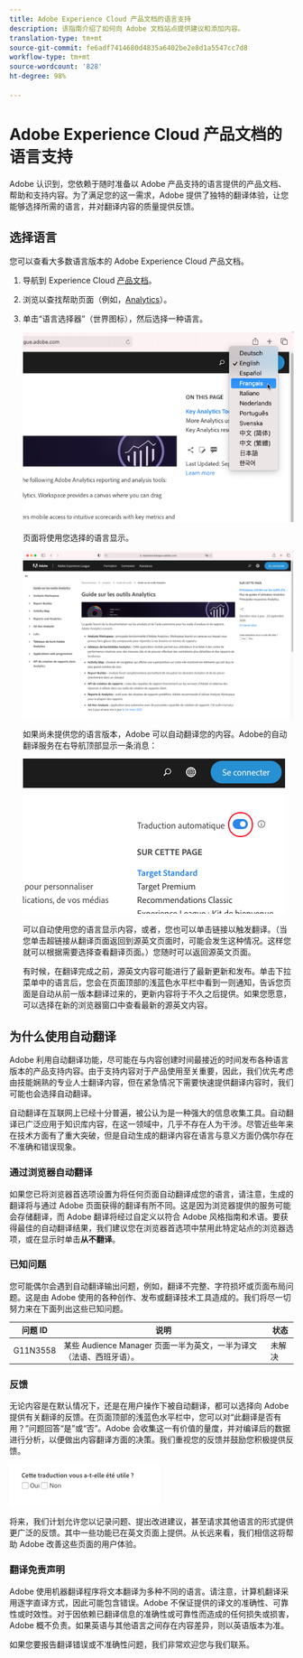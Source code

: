 ```yaml
---
title: Adobe Experience Cloud 产品文档的语言支持
description: 该指南介绍了如何向 Adobe 文档站点提供建议和添加内容。
translation-type: tm+mt
source-git-commit: fe6adf7414680d4835a6402be2e8d1a5547cc7d8
workflow-type: tm+mt
source-wordcount: '828'
ht-degree: 98%

---
```



# Adobe Experience Cloud 产品文档的语言支持

Adobe 认识到，您依赖于随时准备以 Adobe 产品支持的语言提供的产品文档、帮助和支持内容。为了满足您的这一需求，Adobe 提供了独特的翻译体验，让您能够选择所需的语言，并对翻译内容的质量提供反馈。

## 选择语言

您可以查看大多数语言版本的 Adobe Experience Cloud 产品文档。

1. 导航到 Experience Cloud [产品文档](https://helpx.adobe.com/cn/support/experience-cloud.html)。

1. 浏览以查找帮助页面（例如，[Analytics](https://docs.adobe.com/content/help/zh-Hans/analytics/landing/home.html)）。

1. 单击“语言选择器”（世界图标），然后选择一种语言。

   ![语言选择器](assets/language-dropdown.png)

   页面将使用您选择的语言显示。

   ![翻译完成的页面](assets/french.png)

   如果尚未提供您的语言版本，Adobe 可以自动翻译您的内容。Adobe的自动翻译服务在右导航顶部显示一条消息：

   ![翻译消息](assets/machine-translation-message.png)

   可以自动使用您的语言显示内容，或者，您也可以单击链接以触发翻译。（当您单击超链接从翻译页面返回到源英文页面时，可能会发生这种情况。这样您就可以根据需要选择查看翻译页面。）您随时可以返回源英文页面。

   有时候，在翻译完成之前，源英文内容可能进行了最新更新和发布。单击下拉菜单中的语言后，您会在页面顶部的浅蓝色水平栏中看到一则通知，告诉您页面是自动从前一版本翻译过来的，更新内容将于不久之后提供。如果您愿意，可以选择在新的浏览器窗口中查看最新的源英文内容。

## 为什么使用自动翻译

Adobe 利用自动翻译功能，尽可能在与内容创建时间最接近的时间发布各种语言版本的产品支持内容。由于支持内容对于产品使用至关重要，因此，我们优先考虑由技能娴熟的专业人士翻译内容，但在紧急情况下需要快速提供翻译内容时，我们可能也会选择自动翻译。

自动翻译在互联网上已经十分普遍，被公认为是一种强大的信息收集工具。自动翻译已广泛应用于知识库内容，在这一领域中，几乎不存在人为干涉。尽管近些年来在技术方面有了重大突破，但是自动生成的翻译内容在语言与意义方面仍偶尔存在不准确和错误现象。

### 通过浏览器自动翻译

如果您已将浏览器首选项设置为将任何页面自动翻译成您的语言，请注意，生成的翻译将与通过 Adobe 页面获得的翻译有所不同。这是因为浏览器提供的服务可能会存储翻译，而 Adobe 翻译将经过自定义以符合 Adobe 风格指南和术语。要获得最佳的自动翻译结果，我们建议您在浏览器首选项中禁用此特定站点的浏览器选项，或在显示时单击&#x200B;**从不翻译**。

### 已知问题

您可能偶尔会遇到自动翻译输出问题，例如，翻译不完整、字符损坏或页面布局问题。这是由 Adobe 使用的各种创作、发布或翻译技术工具造成的。我们将尽一切努力来在下面列出这些已知问题。

| **问题 ID** | **说明** | **状态** |
|--------------|-------------------------------------------------------------------------------------|------------|
| G11N3558 | 某些 Audience Manager 页面一半为英文，一半为译文（法语、西班牙语）。 | 未解决 |

### 反馈

无论内容是在默认情况下，还是在用户操作下被自动翻译，都可以选择向 Adobe 提供有关翻译的反馈。在页面顶部的浅蓝色水平栏中，您可以对“此翻译是否有用？”问题回答“是”或“否”。Adobe 会收集这一有价值的量度，并对编译后的数据进行分析，以便做出内容翻译方面的决策。我们重视您的反馈并鼓励您积极提供反馈。

![反馈](assets/machine-translation-feedback.png)

将来，我们计划允许您以记录问题、提出改进建议，甚至请求其他语言的形式提供更广泛的反馈。其中一些功能已在英文页面上提供。从长远来看，我们相信这将帮助 Adobe 改善这些页面的用户体验。

<!--
![Improve this page](assets/feedback.png)
-->

### 翻译免责声明

Adobe 使用机器翻译程序将文本翻译为多种不同的语言。请注意，计算机翻译采用逐字直译方式，因此可能包含错误。Adobe 不保证提供的译文的准确性、可靠性或时效性。对于因依赖已翻译信息的准确性或可靠性而造成的任何损失或损害，Adobe 概不负责。如果英语与其他语言之间存在内容差异，则以英语版本为准。

如果您要报告翻译错误或不准确性问题，我们非常欢迎您与我们联系。
